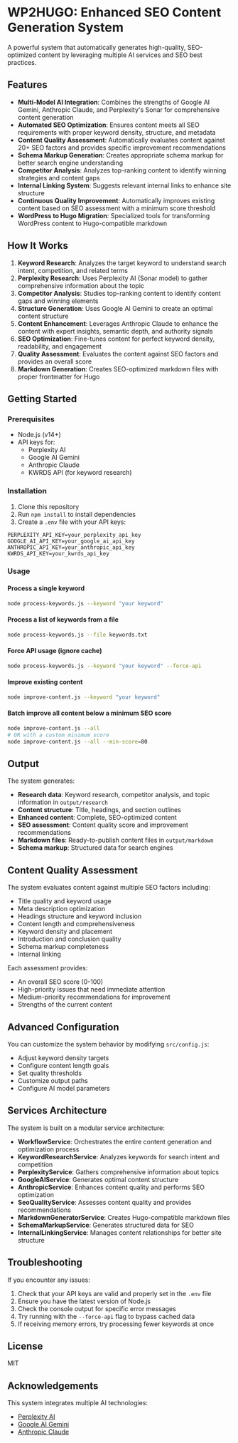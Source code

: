 # WP2HUGO: Enhanced SEO Content Generation System

A powerful system that automatically generates high-quality, SEO-optimized content by leveraging multiple AI services and SEO best practices.

## Features

- **Multi-Model AI Integration**: Combines the strengths of Google AI Gemini, Anthropic Claude, and Perplexity's Sonar for comprehensive content generation
- **Automated SEO Optimization**: Ensures content meets all SEO requirements with proper keyword density, structure, and metadata
- **Content Quality Assessment**: Automatically evaluates content against 20+ SEO factors and provides specific improvement recommendations
- **Schema Markup Generation**: Creates appropriate schema markup for better search engine understanding
- **Competitor Analysis**: Analyzes top-ranking content to identify winning strategies and content gaps
- **Internal Linking System**: Suggests relevant internal links to enhance site structure
- **Continuous Quality Improvement**: Automatically improves existing content based on SEO assessment with a minimum score threshold
- **WordPress to Hugo Migration**: Specialized tools for transforming WordPress content to Hugo-compatible markdown

## How It Works

1. **Keyword Research**: Analyzes the target keyword to understand search intent, competition, and related terms
2. **Perplexity Research**: Uses Perplexity AI (Sonar model) to gather comprehensive information about the topic
3. **Competitor Analysis**: Studies top-ranking content to identify content gaps and winning elements
4. **Structure Generation**: Uses Google AI Gemini to create an optimal content structure
5. **Content Enhancement**: Leverages Anthropic Claude to enhance the content with expert insights, semantic depth, and authority signals
6. **SEO Optimization**: Fine-tunes content for perfect keyword density, readability, and engagement
7. **Quality Assessment**: Evaluates the content against SEO factors and provides an overall score
8. **Markdown Generation**: Creates SEO-optimized markdown files with proper frontmatter for Hugo

## Getting Started

### Prerequisites

- Node.js (v14+)
- API keys for:
  - Perplexity AI
  - Google AI Gemini
  - Anthropic Claude
  - KWRDS API (for keyword research)

### Installation

1. Clone this repository
2. Run `npm install` to install dependencies
3. Create a `.env` file with your API keys:

```
PERPLEXITY_API_KEY=your_perplexity_api_key
GOOGLE_AI_API_KEY=your_google_ai_api_key
ANTHROPIC_API_KEY=your_anthropic_api_key
KWRDS_API_KEY=your_kwrds_api_key
```

### Usage

#### Process a single keyword

```bash
node process-keywords.js --keyword "your keyword"
```

#### Process a list of keywords from a file

```bash
node process-keywords.js --file keywords.txt
```

#### Force API usage (ignore cache)

```bash
node process-keywords.js --keyword "your keyword" --force-api
```

#### Improve existing content

```bash
node improve-content.js --keyword "your keyword"
```

#### Batch improve all content below a minimum SEO score

```bash
node improve-content.js --all
# OR with a custom minimum score
node improve-content.js --all --min-score=80
```

## Output

The system generates:

- **Research data**: Keyword research, competitor analysis, and topic information in `output/research`
- **Content structure**: Title, headings, and section outlines
- **Enhanced content**: Complete, SEO-optimized content
- **SEO assessment**: Content quality score and improvement recommendations
- **Markdown files**: Ready-to-publish content files in `output/markdown`
- **Schema markup**: Structured data for search engines

## Content Quality Assessment

The system evaluates content against multiple SEO factors including:

- Title quality and keyword usage
- Meta description optimization
- Headings structure and keyword inclusion
- Content length and comprehensiveness
- Keyword density and placement
- Introduction and conclusion quality
- Schema markup completeness
- Internal linking

Each assessment provides:
- An overall SEO score (0-100)
- High-priority issues that need immediate attention
- Medium-priority recommendations for improvement
- Strengths of the current content

## Advanced Configuration

You can customize the system behavior by modifying `src/config.js`:

- Adjust keyword density targets
- Configure content length goals
- Set quality thresholds
- Customize output paths
- Configure AI model parameters

## Services Architecture

The system is built on a modular service architecture:

- **WorkflowService**: Orchestrates the entire content generation and optimization process
- **KeywordResearchService**: Analyzes keywords for search intent and competition
- **PerplexityService**: Gathers comprehensive information about topics
- **GoogleAIService**: Generates optimal content structure
- **AnthropicService**: Enhances content quality and performs SEO optimization
- **SeoQualityService**: Assesses content quality and provides recommendations
- **MarkdownGeneratorService**: Creates Hugo-compatible markdown files
- **SchemaMarkupService**: Generates structured data for SEO
- **InternalLinkingService**: Manages content relationships for better site structure

## Troubleshooting

If you encounter any issues:

1. Check that your API keys are valid and properly set in the `.env` file
2. Ensure you have the latest version of Node.js
3. Check the console output for specific error messages
4. Try running with the `--force-api` flag to bypass cached data
5. If receiving memory errors, try processing fewer keywords at once

## License

MIT

## Acknowledgements

This system integrates multiple AI technologies:
- [Perplexity AI](https://perplexity.ai)
- [Google AI Gemini](https://ai.google.dev/)
- [Anthropic Claude](https://anthropic.com/claude)